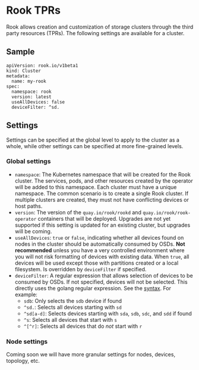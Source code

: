 # Rook TPRs
Rook allows creation and customization of storage clusters through the third party resources (TPRs). The following settings are available
for a cluster.

## Sample
```
apiVersion: rook.io/v1beta1
kind: Cluster
metadata:
  name: my-rook
spec:
  namespace: rook
  version: latest
  useAllDevices: false
  deviceFilter: ^sd.
```

## Settings
Settings can be specified at the global level to apply to the cluster as a whole, while other settings can be specified at more fine-grained levels.

### Global settings
- `namespace`: The Kubernetes namespace that will be created for the Rook cluster. The services, pods, and other resources created by the operator will be added to this namespace. Each cluster must have a unique namespace. The common scenario is to create a single Rook cluster. If multiple clusters are created, they must not have conflicting devices or host paths.
- `version`: The version of the `quay.io/rook/rookd` and `quay.io/rook/rook-operator` containers that will be deployed. Upgrades are not yet supported if this setting is updated for an existing cluster, but upgrades will be coming.
- `useAllDevices`: `true` or `false`, indicating whether all devices found on nodes in the cluster should be automatically consumed by OSDs. **Not recommended** unless you have a very controlled environment where you will not risk formatting of devices with existing data. When `true`, all devices will be used except those with partitions created or a local filesystem. Is overridden by `deviceFilter` if specified.
- `deviceFilter`: A regular expression that allows selection of devices to be consumed by OSDs. If not specified, devices will not be selected. This directly uses the golang regular expression. See the [syntax](https://golang.org/pkg/regexp/syntax/). For example:
   - `sdb`: Only selects the `sdb` device if found
   - `^sd.`: Selects all devices starting with `sd`
   - `^sd[a-d]`: Selects devices starting with `sda`, `sdb`, `sdc`, and `sdd` if found
   - `^s`: Selects all devices that start with `s`
   - `^[^r]`: Selects all devices that do *not* start with `r`

### Node settings
Coming soon we will have more granular settings for nodes, devices, topology, etc.